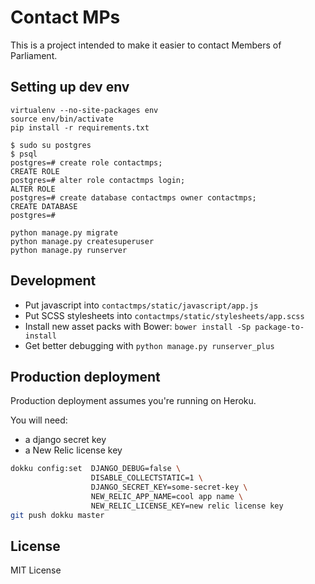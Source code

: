 Contact MPs
===========================

This is a project intended to make it easier to contact Members of Parliament.


Setting up dev env
-----------------------


```
virtualenv --no-site-packages env
source env/bin/activate
pip install -r requirements.txt
```

```
$ sudo su postgres
$ psql
postgres=# create role contactmps;
CREATE ROLE
postgres=# alter role contactmps login;
ALTER ROLE
postgres=# create database contactmps owner contactmps;
CREATE DATABASE
postgres=#
```

```
python manage.py migrate
python manage.py createsuperuser
python manage.py runserver
```

Development
------------------

* Put javascript into ``contactmps/static/javascript/app.js``
* Put SCSS stylesheets into ``contactmps/static/stylesheets/app.scss``
* Install new asset packs with Bower: ``bower install -Sp package-to-install``
* Get better debugging with ``python manage.py runserver_plus``

Production deployment
---------------------

Production deployment assumes you're running on Heroku.

You will need:

* a django secret key
* a New Relic license key

```bash
dokku config:set  DJANGO_DEBUG=false \
                  DISABLE_COLLECTSTATIC=1 \
                  DJANGO_SECRET_KEY=some-secret-key \
                  NEW_RELIC_APP_NAME=cool app name \
                  NEW_RELIC_LICENSE_KEY=new relic license key
git push dokku master
```

License
-------

MIT License

